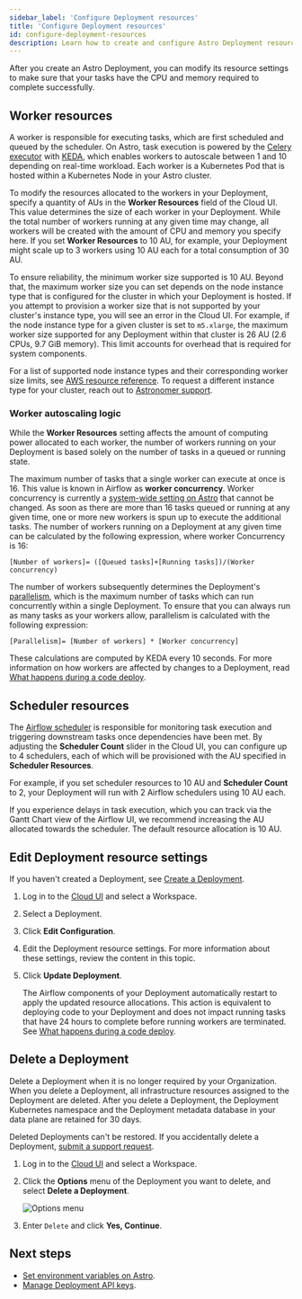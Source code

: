```yaml
---
sidebar_label: 'Configure Deployment resources'
title: 'Configure Deployment resources'
id: configure-deployment-resources
description: Learn how to create and configure Astro Deployment resources.
---
```


After you create an Astro Deployment, you can modify its resource settings to make sure that your tasks have the CPU and memory required to complete successfully.

## Worker resources

A worker is responsible for executing tasks, which are first scheduled and queued by the scheduler. On Astro, task execution is powered by the [Celery executor](https://airflow.apache.org/docs/apache-airflow/stable/executor/celery.html) with [KEDA](https://www.astronomer.io/blog/the-keda-autoscaler), which enables workers to autoscale between 1 and 10 depending on real-time workload. Each worker is a Kubernetes Pod that is hosted within a Kubernetes Node in your Astro cluster.

To modify the resources allocated to the workers in your Deployment, specify a quantity of AUs in the **Worker Resources** field of the Cloud UI. This value determines the size of each worker in your Deployment. While the total number of workers running at any given time may change, all workers will be created with the amount of CPU and memory you specify here. If you set **Worker Resources** to 10 AU, for example, your Deployment might scale up to 3 workers using 10 AU each for a total consumption of 30 AU.

To ensure reliability, the minimum worker size supported is 10 AU. Beyond that, the maximum worker size you can set depends on the node instance type that is configured for the cluster in which your Deployment is hosted. If you attempt to provision a worker size that is not supported by your cluster's instance type, you will see an error in the Cloud UI. For example, if the node instance type for a given cluster is set to `m5.xlarge`, the maximum worker size supported for any Deployment within that cluster is 26 AU (2.6 CPUs, 9.7 GiB memory). This limit accounts for overhead that is required for system components.

For a list of supported node instance types and their corresponding worker size limits, see [AWS resource reference](resource-reference-aws.md#deployment-worker-size-limits). To request a different instance type for your cluster, reach out to [Astronomer support](https://support.astronomer.io).

### Worker autoscaling logic

While the **Worker Resources** setting affects the amount of computing power allocated to each worker, the number of workers running on your Deployment is based solely on the number of tasks in a queued or running state.

The maximum number of tasks that a single worker can execute at once is 16. This value is known in Airflow as **worker concurrency**. Worker concurrency is currently a [system-wide setting on Astro](platform-variables.md) that cannot be changed. As soon as there are more than 16 tasks queued or running at any given time, one or more new workers is spun up to execute the additional tasks. The number of workers running on a Deployment at any given time can be calculated by the following expression, where worker Concurrency is 16:

`[Number of workers]= ([Queued tasks]+[Running tasks])/(Worker concurrency)`

The number of workers subsequently determines the Deployment's [parallelism](https://airflow.apache.org/docs/apache-airflow/stable/configurations-ref.html#parallelism), which is the maximum number of tasks which can run concurrently within a single Deployment. To ensure that you can always run as many tasks as your workers allow, parallelism is calculated with the following expression:

`[Parallelism]= [Number of workers] * [Worker concurrency]`

These calculations are computed by KEDA every 10 seconds. For more information on how workers are affected by changes to a Deployment, read [What happens during a code deploy](deploy-code.md#what-happens-during-a-code-deploy).

## Scheduler resources

The [Airflow scheduler](https://airflow.apache.org/docs/apache-airflow/stable/concepts/scheduler.html) is responsible for monitoring task execution and triggering downstream tasks once dependencies have been met. By adjusting the **Scheduler Count** slider in the Cloud UI, you can configure up to 4 schedulers, each of which will be provisioned with the AU specified in **Scheduler Resources**.

For example, if you set scheduler resources to 10 AU and **Scheduler Count** to 2, your Deployment will run with 2 Airflow schedulers using 10 AU each.

If you experience delays in task execution, which you can track via the Gantt Chart view of the Airflow UI, we recommend increasing the AU allocated towards the scheduler. The default resource allocation is 10 AU.

## Edit Deployment resource settings

If you haven't created a Deployment, see [Create a Deployment](create-deployment.md).

1. Log in to the [Cloud UI](https://cloud.astronomer.io) and select a Workspace.
2. Select a Deployment.
3. Click **Edit Configuration**.
4. Edit the Deployment resource settings. For more information about these settings, review the content in this topic.
5. Click **Update Deployment**.

    The Airflow components of your Deployment automatically restart to apply the updated resource allocations. This action is equivalent to deploying code to your Deployment and does not impact running tasks that have 24 hours to complete before running workers are terminated. See [What happens during a code deploy](deploy-code.md#what-happens-during-a-code-deploy).

## Delete a Deployment

Delete a Deployment when it is no longer required by your Organization. When you delete a Deployment, all infrastructure resources assigned to the Deployment are deleted. After you delete a Deployment, the Deployment Kubernetes namespace and the Deployment metadata database in your data plane are retained for 30 days. 

Deleted Deployments can't be restored. If you accidentally delete a Deployment, [submit a support request](astro-support.md).

1. Log in to the [Cloud UI](https://cloud.astronomer.io) and select a Workspace.
2. Click the **Options** menu of the Deployment you want to delete, and select **Delete a Deployment**.

    ![Options menu](/img/docs/delete-deployment.png)

3. Enter `Delete` and click **Yes, Continue**.


## Next steps

- [Set environment variables on Astro](environment-variables.md).
- [Manage Deployment API keys](api-keys.md).
